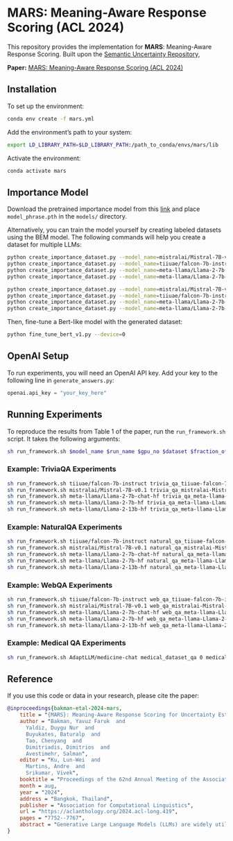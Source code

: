 # MARS: Meaning-Aware Response Scoring (ACL 2024)

This repository provides the implementation for **MARS**: Meaning-Aware Response Scoring. Built upon the [Semantic Uncertainty Repository](https://github.com/lorenzkuhn/semantic_uncertainty), 

**Paper:** [MARS: Meaning-Aware Response Scoring (ACL 2024)](https://aclanthology.org/2024.acl-long.419.pdf)
  
## Installation

To set up the environment:

```bash
conda env create -f mars.yml
```

Add the environment’s path to your system:

```bash
export LD_LIBRARY_PATH=$LD_LIBRARY_PATH:/path_to_conda/envs/mars/lib
```

Activate the environment:

```bash
conda activate mars
```

## Importance Model

Download the pretrained importance model from this [link](https://drive.google.com/file/d/1HyhtNS2xtqJ6yKsdgnYv9lFUC-6Lcx2-/view?usp=sharing) and place `model_phrase.pth` in the `models/` directory.

Alternatively, you can train the model yourself by creating labeled datasets using the BEM model. The following commands will help you create a dataset for multiple LLMs:

```bash
python create_importance_dataset.py --model_name=mistralai/Mistral-7B-v0.1 --device=0 --dataset=trivia_qa --fraction_of_data_to_use='0.5'
python create_importance_dataset.py --model_name=tiiuae/falcon-7b-instruct --device=0 --dataset=trivia_qa --fraction_of_data_to_use='0.5'
python create_importance_dataset.py --model_name=meta-llama/Llama-2-7b-chat-hf --device=0 --dataset=trivia_qa --fraction_of_data_to_use='0.5'
python create_importance_dataset.py --model_name=meta-llama/Llama-2-7b-hf --device=0 --dataset=trivia_qa --fraction_of_data_to_use='0.5'

python create_importance_dataset.py --model_name=mistralai/Mistral-7B-v0.1 --device=0 --dataset=natural_qa --fraction_of_data_to_use='1.0'
python create_importance_dataset.py --model_name=tiiuae/falcon-7b-instruct --device=0 --dataset=natural_qa --fraction_of_data_to_use='1.0'
python create_importance_dataset.py --model_name=meta-llama/Llama-2-7b-chat-hf --device=0 --dataset=natural_qa --fraction_of_data_to_use='1.0'
python create_importance_dataset.py --model_name=meta-llama/Llama-2-7b-hf --device=0 --dataset=natural_qa --fraction_of_data_to_use='1.0'
```

Then, fine-tune a Bert-like model with the generated dataset:

```bash
python fine_tune_bert_v1.py --device=0
```

## OpenAI Setup

To run experiments, you will need an OpenAI API key. Add your key to the following line in `generate_answers.py`:

```python
openai.api_key = "your_key_here"
```

## Running Experiments

To reproduce the results from Table 1 of the paper, run the `run_framework.sh` script. It takes the following arguments:

```bash
sh run_framework.sh $model_name $run_name $gpu_no $dataset $fraction_of_data_to_use $temperature
```

### Example: TriviaQA Experiments

```bash
sh run_framework.sh tiiuae/falcon-7b-instruct trivia_qa_tiiuae-falcon-7b-instruct 0 trivia_qa 0.5 0.5
sh run_framework.sh mistralai/Mistral-7B-v0.1 trivia_qa_mistralai-Mistral-7B 0 trivia_qa 0.5 0.5
sh run_framework.sh meta-llama/Llama-2-7b-chat-hf trivia_qa_meta-llama-Llama-2-7b-chat-hf 0 trivia_qa 0.5 0.5
sh run_framework.sh meta-llama/Llama-2-7b-hf trivia_qa_meta-llama-Llama-2-7b-hf 0 trivia_qa 0.5 0.5
sh run_framework.sh meta-llama/Llama-2-13b-hf trivia_qa_meta-llama-Llama-2-13b-hf 0 trivia_qa 0.5 0.5
```

### Example: NaturalQA Experiments

```bash
sh run_framework.sh tiiuae/falcon-7b-instruct natural_qa_tiiuae-falcon-7b-instruct 0 natural_qa 1.0 0.5
sh run_framework.sh mistralai/Mistral-7B-v0.1 natural_qa_mistralai-Mistral-7B-v0.1 0 natural_qa 1.0 0.5
sh run_framework.sh meta-llama/Llama-2-7b-chat-hf natural_qa_meta-llama-Llama-2-7b-chat-hf 0 natural_qa 1.0 0.5
sh run_framework.sh meta-llama/Llama-2-7b-hf natural_qa_meta-llama-Llama-2-7b-hf 0 natural_qa 1.0 0.5
sh run_framework.sh meta-llama/Llama-2-13b-hf natural_qa_meta-llama-Llama-2-13b-hf 0 natural_qa 1.0 0.5
```

### Example: WebQA Experiments

```bash
sh run_framework.sh tiiuae/falcon-7b-instruct web_qa_tiiuae-falcon-7b-instruct 0 web_qa 1.0 0.5
sh run_framework.sh mistralai/Mistral-7B-v0.1 web_qa_mistralai-Mistral-7B-v0.1 0 web_qa 1.0 0.5
sh run_framework.sh meta-llama/Llama-2-7b-chat-hf web_qa_meta-llama-Llama-2-7b-chat-hf 0 web_qa 1.0 0.5
sh run_framework.sh meta-llama/Llama-2-7b-hf web_qa_meta-llama-Llama-2-7b-hf 0 web_qa 1.0 0.5
sh run_framework.sh meta-llama/Llama-2-13b-hf web_qa_meta-llama-Llama-2-13b-hf 0 web_qa 1.0 0.5
```

### Example: Medical QA Experiments

```bash
sh run_framework.sh AdaptLLM/medicine-chat medical_dataset_qa 0 medical_dataset 1.0 0.25
```

## Reference

If you use this code or data in your research, please cite the paper:
```bibtex
@inproceedings{bakman-etal-2024-mars,
    title = "{MARS}: Meaning-Aware Response Scoring for Uncertainty Estimation in Generative {LLM}s",
    author = "Bakman, Yavuz Faruk  and
      Yaldiz, Duygu Nur  and
      Buyukates, Baturalp  and
      Tao, Chenyang  and
      Dimitriadis, Dimitrios  and
      Avestimehr, Salman",
    editor = "Ku, Lun-Wei  and
      Martins, Andre  and
      Srikumar, Vivek",
    booktitle = "Proceedings of the 62nd Annual Meeting of the Association for Computational Linguistics (Volume 1: Long Papers)",
    month = aug,
    year = "2024",
    address = "Bangkok, Thailand",
    publisher = "Association for Computational Linguistics",
    url = "https://aclanthology.org/2024.acl-long.419",
    pages = "7752--7767",
    abstract = "Generative Large Language Models (LLMs) are widely utilized for their excellence in various tasks. However, their tendency to produce inaccurate or misleading outputs poses a potential risk, particularly in high-stakes environments. Therefore, estimating the correctness of generative LLM outputs is an important task for enhanced reliability. Uncertainty Estimation (UE) in generative LLMs is an evolving domain, where SOTA probability-based methods commonly employ length-normalized scoring. In this work, we propose Meaning-Aware Response Scoring (MARS) as an alternative to length-normalized scoring for UE methods. MARS is a novel scoring function that considers the semantic contribution of each token in the generated sequence in the context of the question. We demonstrate that integrating MARS into UE methods results in a universal and significant improvement in UE performance. We conduct experiments using three distinct closed-book question-answering datasets across five popular pre-trained LLMs. Lastly, we validate the efficacy of MARS on a Medical QA dataset. Code can be found here.",
}
```



